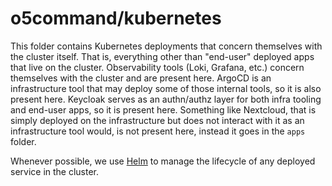 # o5command/kubernetes

This folder contains Kubernetes deployments that concern themselves with the cluster itself. That is, everything other than "end-user" deployed apps that live on the cluster. Observability tools (Loki, Grafana, etc.) concern themselves with the cluster and are present here. ArgoCD is an infrastructure tool that may deploy some of those internal tools, so it is also present here. Keycloak serves as an authn/authz layer for both infra tooling and end-user apps, so it is present here. Something like Nextcloud, that is simply deployed on the infrastructure but does not interact with it as an infrastructure tool would, is not present here, instead it goes in the `apps` folder.

Whenever possible, we use [Helm](https://helm.sh) to manage the lifecycle of any deployed service in the cluster.
